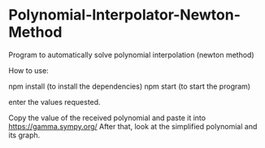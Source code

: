 # Polynomial-Interpolator-Newton-Method
 Program to automatically solve polynomial interpolation (newton method)
 
How to use:

 npm install (to install the dependencies)
 npm start (to start the program)
 
 enter the values requested.
 
 Copy the value of the received polynomial and paste it into https://gamma.sympy.org/
 After that, look at the simplified polynomial and its graph.
